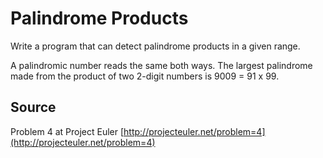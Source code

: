 # Palindrome Products

Write a program that can detect palindrome products in a given range.

A palindromic number reads the same both ways. The largest palindrome
made from the product of two 2-digit numbers is 9009 = 91 x 99.

## Source

Problem 4 at Project Euler [http://projecteuler.net/problem=4](http://projecteuler.net/problem=4)


